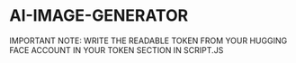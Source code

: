 # AI-IMAGE-GENERATOR
IMPORTANT NOTE:
WRITE THE READABLE TOKEN FROM YOUR HUGGING FACE ACCOUNT IN YOUR TOKEN SECTION IN SCRIPT.JS
